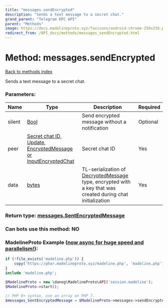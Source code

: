 ```yaml
---
title: "messages.sendEncrypted"
description: "Sends a text message to a secret chat."
grand_parent: "Telegram RPC API"
parent: "Methods"
image: https://docs.madelineproto.xyz/favicons/android-chrome-256x256.png
redirect_from: /API_docs/methods/messages_sendEncrypted.html
---
```

# Method: messages.sendEncrypted
[Back to methods index](index.html)



Sends a text message to a secret chat.

### Parameters:

| Name     |    Type       | Description | Required |
|----------|---------------|-------------|----------|
|silent|[Bool](/API_docs/types/Bool.html) | Send encrypted message without a notification | Optional|
|peer|[Secret chat ID, Update, EncryptedMessage or InputEncryptedChat](/API_docs/types/InputEncryptedChat.html) | Secret chat ID | Yes|
|data|[bytes](/API_docs/types/bytes.html) | TL-serialization of [DecryptedMessage](../types/DecryptedMessage.html) type, encrypted with a key that was created during chat initialization | Yes|


### Return type: [messages.SentEncryptedMessage](/API_docs/types/messages.SentEncryptedMessage.html)

### Can bots use this method: **NO**


### MadelineProto Example ([now async for huge speed and parallelism!](https://docs.madelineproto.xyz/docs/ASYNC.html)):


```php
if (!file_exists('madeline.php')) {
    copy('https://phar.madelineproto.xyz/madeline.php', 'madeline.php');
}
include 'madeline.php';

$MadelineProto = new \danog\MadelineProto\API('session.madeline');
$MadelineProto->start();

// PHP 8+ syntax, use an array on PHP 7.
$messages_SentEncryptedMessage = $MadelineProto->messages->sendEncrypted(silent: Bool, peer: InputEncryptedChat, data: 'bytes', );
```

